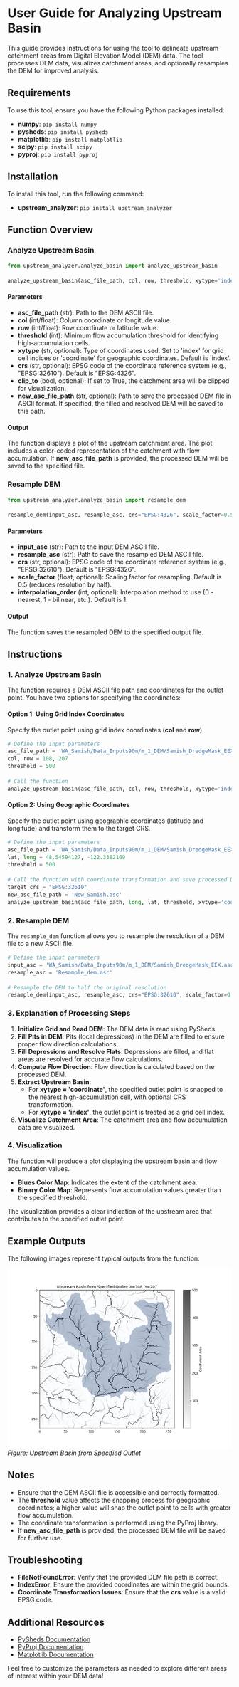 # User Guide for Analyzing Upstream Basin

This guide provides instructions for using the tool to delineate upstream catchment areas from Digital Elevation Model (DEM) data. The tool processes DEM data, visualizes catchment areas, and optionally resamples the DEM for improved analysis.

## Requirements

To use this tool, ensure you have the following Python packages installed:

- **numpy**: `pip install numpy`
- **pysheds**: `pip install pysheds`
- **matplotlib**: `pip install matplotlib`
- **scipy**: `pip install scipy`
- **pyproj**: `pip install pyproj`

## Installation

To install this tool, run the following command:

- **upstream\_analyzer**: `pip install upstream_analyzer`

## Function Overview

### Analyze Upstream Basin

```python
from upstream_analyzer.analyze_basin import analyze_upstream_basin

analyze_upstream_basin(asc_file_path, col, row, threshold, xytype='index', crs='EPSG:4326', clip_to=False, new_asc_file_path=None)
```

#### Parameters

- **asc\_file\_path** (str): Path to the DEM ASCII file.
- **col** (int/float): Column coordinate or longitude value.
- **row** (int/float): Row coordinate or latitude value.
- **threshold** (int): Minimum flow accumulation threshold for identifying high-accumulation cells.
- **xytype** (str, optional): Type of coordinates used. Set to 'index' for grid cell indices or 'coordinate' for geographic coordinates. Default is 'index'.
- **crs** (str, optional): EPSG code of the coordinate reference system (e.g., "EPSG:32610"). Default is "EPSG:4326".
- **clip\_to** (bool, optional): If set to True, the catchment area will be clipped for visualization.
- **new\_asc\_file\_path** (str, optional): Path to save the processed DEM file in ASCII format. If specified, the filled and resolved DEM will be saved to this path.

#### Output

The function displays a plot of the upstream catchment area. The plot includes a color-coded representation of the catchment with flow accumulation. If **new\_asc\_file\_path** is provided, the processed DEM will be saved to the specified file.

### Resample DEM

```python
from upstream_analyzer.analyze_basin import resample_dem

resample_dem(input_asc, resample_asc, crs="EPSG:4326", scale_factor=0.5, interpolation_order=1)
```

#### Parameters

- **input\_asc** (str): Path to the input DEM ASCII file.
- **resample\_asc** (str): Path to save the resampled DEM ASCII file.
- **crs** (str, optional): EPSG code of the coordinate reference system (e.g., "EPSG:32610"). Default is "EPSG:4326".
- **scale\_factor** (float, optional): Scaling factor for resampling. Default is 0.5 (reduces resolution by half).
- **interpolation\_order** (int, optional): Interpolation method to use (0 - nearest, 1 - bilinear, etc.). Default is 1.

#### Output

The function saves the resampled DEM to the specified output file.

## Instructions

### 1. Analyze Upstream Basin

The function requires a DEM ASCII file path and coordinates for the outlet point. You have two options for specifying the coordinates:

#### Option 1: Using Grid Index Coordinates

Specify the outlet point using grid index coordinates (**col** and **row**).

```python
# Define the input parameters
asc_file_path = 'WA_Samish/Data_Inputs90m/m_1_DEM/Samish_DredgeMask_EEX.asc'
col, row = 108, 207
threshold = 500

# Call the function
analyze_upstream_basin(asc_file_path, col, row, threshold, xytype='index')
```

#### Option 2: Using Geographic Coordinates

Specify the outlet point using geographic coordinates (latitude and longitude) and transform them to the target CRS.

```python
# Define the input parameters
asc_file_path = 'WA_Samish/Data_Inputs90m/m_1_DEM/Samish_DredgeMask_EEX.asc'
lat, long = 48.54594127, -122.3382169
threshold = 500

# Call the function with coordinate transformation and save processed DEM to a new file
target_crs = "EPSG:32610"
new_asc_file_path = 'New_Samish.asc'
analyze_upstream_basin(asc_file_path, long, lat, threshold, xytype='coordinate', crs=target_crs, new_asc_file_path=new_asc_file_path)
```

### 2. Resample DEM

The `resample_dem` function allows you to resample the resolution of a DEM file to a new ASCII file.

```python
# Define the input parameters
input_asc = 'WA_Samish/Data_Inputs90m/m_1_DEM/Samish_DredgeMask_EEX.asc'
resample_asc = 'Resample_dem.asc'

# Resample the DEM to half the original resolution
resample_dem(input_asc, resample_asc, crs="EPSG:32610", scale_factor=0.5)
```

### 3. Explanation of Processing Steps

1. **Initialize Grid and Read DEM**: The DEM data is read using PySheds.
2. **Fill Pits in DEM**: Pits (local depressions) in the DEM are filled to ensure proper flow direction calculations.
3. **Fill Depressions and Resolve Flats**: Depressions are filled, and flat areas are resolved for accurate flow calculations.
4. **Compute Flow Direction**: Flow direction is calculated based on the processed DEM.
5. **Extract Upstream Basin**:
   - For **xytype = 'coordinate'**, the specified outlet point is snapped to the nearest high-accumulation cell, with optional CRS transformation.
   - For **xytype = 'index'**, the outlet point is treated as a grid cell index.
6. **Visualize Catchment Area**: The catchment area and flow accumulation data are visualized.

### 4. Visualization

The function will produce a plot displaying the upstream basin and flow accumulation values.

- **Blues Color Map**: Indicates the extent of the catchment area.
- **Binary Color Map**: Represents flow accumulation values greater than the specified threshold.

The visualization provides a clear indication of the upstream area that contributes to the specified outlet point.

## Example Outputs

The following images represent typical outputs from the function:

![Upstream Basin from Specified Outlet](https://raw.githubusercontent.com/jlonghku/UpstreamAnalyzer/main/img/Figure_1.png)
*Figure: Upstream Basin from Specified Outlet*

## Notes

- Ensure that the DEM ASCII file is accessible and correctly formatted.
- The **threshold** value affects the snapping process for geographic coordinates; a higher value will snap the outlet point to cells with greater flow accumulation.
- The coordinate transformation is performed using the PyProj library.
- If **new\_asc\_file\_path** is provided, the processed DEM file will be saved for further use.

## Troubleshooting

- **FileNotFoundError**: Verify that the provided DEM file path is correct.
- **IndexError**: Ensure the provided coordinates are within the grid bounds.
- **Coordinate Transformation Issues**: Ensure that the **crs** value is a valid EPSG code.

## Additional Resources

- [PySheds Documentation](https://pysheds.readthedocs.io/)
- [PyProj Documentation](https://pyproj4.github.io/pyproj/)
- [Matplotlib Documentation](https://matplotlib.org/stable/contents.html)

Feel free to customize the parameters as needed to explore different areas of interest within your DEM data!


